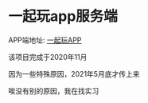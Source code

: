 # 一起玩app服务端

APP端地址: [一起玩APP](https://github.com/Deepcode-bit/PlayTogether)

该项目完成于2020年11月

因为一些特殊原因，2021年5月底才传上来

唉没有别的原因，我在找实习
